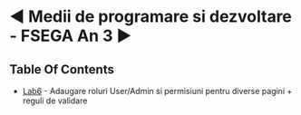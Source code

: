 # ◄ Medii de programare si dezvoltare - FSEGA An 3 ►





## Table Of Contents

 - [Lab6](https://github.com/moldoveanu-iustin/.NET_FSEGA/tree/Lab6) - Adaugare roluri User/Admin si permisiuni pentru diverse pagini + reguli de validare

